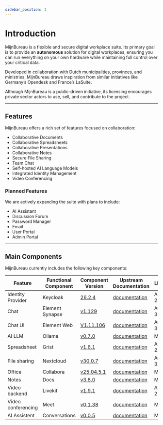 ```yaml
---
sidebar_position: 1
---
```


# Introduction

MijnBureau is a flexible and secure digital workplace suite. Its primary goal is to provide an **autonomous** solution for digital workplaces, ensuring you can run everything on your own hardware while maintaining full control over your critical data.

Developed in collaboration with Dutch municipalities, provinces, and ministries, MijnBureau draws inspiration from similar initiatives like Germany’s Opendesk and France’s LaSuite.

Although MijnBureau is a public-driven initiative, its licensing encourages private sector actors to use, sell, and contribute to the project.

---

## Features

MijnBureau offers a rich set of features focused on collaboration:

- Collaborative Documents
- Collaborative Spreadsheets
- Collaborative Presentations
- Collaborative Notes
- Secure File Sharing
- Team Chat
- Self-hosted AI Language Models
- Integrated Identity Management
- Video Conferencing

### Planned Features

We are actively expanding the suite with plans to include:

- AI Assistant
- Discussion Forum
- Password Manager
- Email
- User Portal
- Admin Portal

---

## Main Components

MijnBureau currently includes the following key components:

| Feature            | Functional Component | Component Version                                                                 | Upstream Documentation                                                               | LICENSE    |
| ------------------ | -------------------- |-----------------------------------------------------------------------------------| ------------------------------------------------------------------------------------ | ---------- |
| Identity Provider  | Keycloak             | [26.2.4](https://github.com/keycloak/keycloak/releases/tag/26.2.4)                | [documentation](https://www.keycloak.org/documentation)                              | Apache-2.0 |
| Chat               | Element Synapse      | [v1.129](https://github.com/element-hq/synapse/tree/v1.129.0)                     | [documentation](https://element-hq.github.io/synapse/latest/)                        | AGPL-3.0   |
| Chat UI            | Element Web          | [V1.11.106](https://github.com/element-hq/element-web/tree/v1.11.106)             | [documentation](https://element.io/)                                                 | AGPL-3.0   |
| AI LLM             | Ollama               | [v0.7.0](https://github.com/ollama/ollama/tree/v0.7.0)                            | [documentation](https://ollama.com/)                                                 | MIT        |
| Spreadsheet        | Grist                | [v1.6.1](https://github.com/gristlabs/grist-core/tree/v1.6.1)                     | [documentation](https://support.getgrist.com/self-managed/)                          | Apache-2.0 |
| File sharing       | Nextcloud            | [v30.0.7](https://github.com/nextcloud/server/tree/v30.0.7)                       | [documentation](https://nextcloud.com/)                                              | AGPL-3.0   |
| Office             | Collabora            | [v25.04.5.1](https://github.com/CollaboraOnline/online/releases/tag/cp-25.04.5-1) | [documentation](https://sdk.collaboraonline.com/docs/installation/index.html)        | MPL-2.0    |
| Notes              | Docs                 | [v3.8.0](https://github.com/suitenumerique/docs/releases/tag/v3.8.0)              | [documentation](https://github.com/suitenumerique/docs/tree/main/docs/installation)  | MIT        |
| Video backend      | Livekit              | [v1.9.1](https://github.com/livekit/livekit/releases/tag/v1.9.1)                  | [documentation](https://livekit.io/)                                                 | Apache-2.0 |
| Video conferencing | Meet                 | [v0.1.38](https://github.com/suitenumerique/meet/releases/tag/v0.1.38)            | [documentation](https://github.com/suitenumerique/meet/tree/main/docs)               | MIT        |
| AI Assistent       | Conversations        | [v0.0.5](https://github.com/suitenumerique/conversations/tags/v0.0.5)             | [documentation](https://github.com/suitenumerique/conversations/blob/main/README.md) | MIT        |
